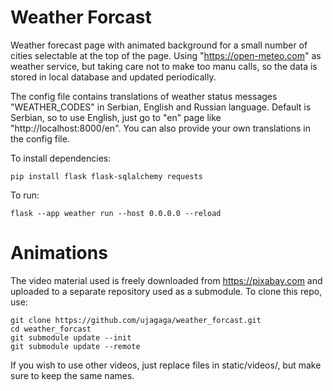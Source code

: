 # Weather Forcast

Weather forecast page with animated background for a small number of cities selectable at the top of the page.
Using "https://open-meteo.com" as weather service, but taking care not to make too manu calls, 
so the data is stored in local database and updated periodically.

The config file contains translations of weather status messages "WEATHER_CODES" in Serbian, English and Russian language. 
Default is Serbian, so to use English, just go to "en" page like "http://localhost:8000/en".
You can also provide your own translations in the config file.


To install dependencies:

    pip install flask flask-sqlalchemy requests

To run:

    flask --app weather run --host 0.0.0.0 --reload

# Animations
The video material used is freely downloaded from https://pixabay.com and uploaded to a separate repository used as a submodule.
To clone this repo, use:

    git clone https://github.com/ujagaga/weather_forcast.git
    cd weather_forcast
    git submodule update --init
    git submodule update --remote

If you wish to use other videos, just replace files in static/videos/, but make sure to keep the same names.
